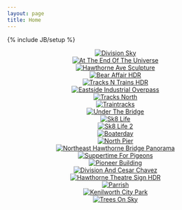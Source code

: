 ```yaml
---
layout: page
title: Home
---
```

{% include JB/setup %}

<center><div class="index-photo">
<a href="/photos/around_town_-_portland,_oregon/division_sky.jpg" title="Division Sky"><img src="/photos/around_town_-_portland,_oregon/thumbs/division_sky.jpg" alt="Division Sky" /></a>
</div>
<div class="index-photo">
<a href="/photos/art_fills_the_void/at_the_end_of_the_universe.png" title="At The End Of The Universe"><img src="/photos/art_fills_the_void/thumbs/at_the_end_of_the_universe.png" alt="At The End Of The Universe" /></a>
</div>
<div class="index-photo">
<a href="/photos/art_fills_the_void/hawthorne_ave_sculpture.jpg" title="Hawthorne Ave Sculpture"><img src="/photos/art_fills_the_void/thumbs/hawthorne_ave_sculpture.jpg" alt="Hawthorne Ave Sculpture" /></a>
</div>
<div class="index-photo">
<a href="/photos/high_dynamic_range/bear_affair_hdr.jpg" title="Bear Affair HDR"><img src="/photos/high_dynamic_range/thumbs/bear_affair_hdr.jpg" alt="Bear Affair HDR" /></a>
</div>
<div class="index-photo">
<a href="/photos/high_dynamic_range/tracks_n_trains_hdr.jpg" title="Tracks N Trains HDR"><img src="/photos/high_dynamic_range/thumbs/tracks_n_trains_hdr.jpg" alt="Tracks N Trains HDR" /></a>
</div>
<div class="index-photo">
<a href="/photos/industrial_southeast_portland/eastside_industrial_overpass.jpg" title="Eastside Industrial Overpass"><img src="/photos/industrial_southeast_portland/thumbs/eastside_industrial_overpass.jpg" alt="Eastside Industrial Overpass" /></a>
</div>
<div class="index-photo">
<a href="/photos/industrial_southeast_portland/tracks_north.jpg" title="Tracks North"><img src="/photos/industrial_southeast_portland/thumbs/tracks_north.jpg" alt="Tracks North" /></a>
</div>
<div class="index-photo">
<a href="/photos/industrial_southeast_portland/traintracks.jpg" title="Traintracks"><img src="/photos/industrial_southeast_portland/thumbs/traintracks.jpg" alt="Traintracks" /></a>
</div>
<div class="index-photo">
<a href="/photos/industrial_southeast_portland/under_the_bridge.jpg" title="Under The Bridge"><img src="/photos/industrial_southeast_portland/thumbs/under_the_bridge.jpg" alt="Under The Bridge" /></a>
</div>
<div class="index-photo">
<a href="/photos/people/sk8_life.jpg" title="Sk8 Life"><img src="/photos/people/thumbs/sk8_life.jpg" alt="Sk8 Life" /></a>
</div>
<div class="index-photo">
<a href="/photos/people/sk8_life_2.jpg" title="Sk8 Life 2"><img src="/photos/people/thumbs/sk8_life_2.jpg" alt="Sk8 Life 2" /></a>
</div>
<div class="index-photo">
<a href="/photos/portland_waterfront/boaterday.jpg" title="Boaterday"><img src="/photos/portland_waterfront/thumbs/boaterday.jpg" alt="Boaterday" /></a>
</div>
<div class="index-photo">
<a href="/photos/portland_waterfront/north_pier.jpg" title="North Pier"><img src="/photos/portland_waterfront/thumbs/north_pier.jpg" alt="North Pier" /></a>
</div>
<div class="index-photo">
<a href="/photos/portland_waterfront/northeast_hawthorne_bridge_panorama.jpg" title="Northeast Hawthorne Bridge Panorama"><img src="/photos/portland_waterfront/thumbs/northeast_hawthorne_bridge_panorama.jpg" alt="Northeast Hawthorne Bridge Panorama" /></a>
</div>
<div class="index-photo">
<a href="/photos/people/suppertime_for_pigeons.jpg" title="Suppertime For Pigeons"><img src="/photos/people/thumbs/suppertime_for_pigeons.jpg" alt="Suppertime For Pigeons" /></a>
</div>
<div class="index-photo">
<a href="/photos/portland,_oregon/pioneer_building.jpg" title="Pioneer Building"><img src="/photos/portland,_oregon/thumbs/pioneer_building.jpg" alt="Pioneer Building" /></a>
</div>
<div class="index-photo">
<a href="/photos/around_town_-_portland,_oregon/division_and_cesar_chavez.jpg" title="Division And Cesar Chavez"><img src="/photos/around_town_-_portland,_oregon/thumbs/division_and_cesar_chavez.jpg" alt="Division And Cesar Chavez" /></a>
</div>
<div class="index-photo">
<a href="/photos/around_town_-_portland,_oregon/hawthorne_theatre_sign_hdr.jpg" title="Hawthorne Theatre Sign HDR"><img src="/photos/around_town_-_portland,_oregon/thumbs/hawthorne_theatre_sign_hdr.jpg" alt="Hawthorne Theatre Sign HDR" /></a>
</div>
<div class="index-photo">
<a href="/photos/around_town_-_portland,_oregon/parrish.jpg" title="Parrish"><img src="/photos/around_town_-_portland,_oregon/thumbs/parrish.jpg" alt="Parrish" /></a>
</div>
<div class="index-photo">
<a href="/photos/flowers_and_trees_of_portland/kenilworth_city_park.jpg" title="Kenilworth City Park"><img src="/photos/flowers_and_trees_of_portland/thumbs/kenilworth_city_park.jpg" alt="Kenilworth City Park" /></a>
</div>
<div class="index-photo">
<a href="/photos/flowers_and_trees_of_portland/trees_on_sky.jpg" title="Trees On Sky"><img src="/photos/flowers_and_trees_of_portland/thumbs/trees_on_sky.jpg" alt="Trees On Sky" /></a>
</div>
</center>
